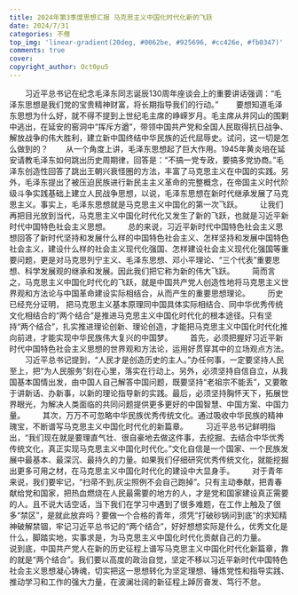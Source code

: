 ```yaml
---
title: 2024年第3季度思想汇报 马克思主义中国化时代化新的飞跃
date: 2024/7/31
categories: 不倦
top_img: 'linear-gradient(20deg, #0062be, #925696, #cc426e, #fb0347)'
comments: true
cover: 
copyright_author: Oct0pu5
---
```


&ensp;&ensp;&ensp;&ensp;习近平总书记在纪念毛泽东同志诞辰130周年座谈会上的重要讲话强调：“毛泽东思想是我们党的宝贵精神财富，将长期指导我们的行动。”
&ensp;&ensp;&ensp;&ensp;要想知道毛泽东思想为什么好，就不得不提到上世纪毛主席的峥嵘岁月。毛主席从井冈山的围剿中逃出，在延安的窑洞中“挥斥方遒”，带领中国共产党和全国人民取得抗日战争、解放战争的伟大胜利，建立新中国终结中华民族的近代屈辱史。试问，这一切是怎么做到的？
&ensp;&ensp;&ensp;&ensp;从一个角度上讲，毛泽东思想起了巨大作用。1945年黄炎培在延安请教毛泽东如何跳出历史周期律，回答是：“不搞一党专政，要搞多党协商。”毛泽东创造性回答了跳出王朝兴衰怪圈的方法，丰富了马克思主义在中国的实践。另外，毛泽东提出了被压迫民族进行新民主主义革命的完整概念，在帝国主义时代阶级斗争实践基础上建立人民战争思想，以说，毛泽东思想在新时代继承发展了马克思主义。事实上，毛泽东思想就是马克思主义中国化的第一次飞跃。
&ensp;&ensp;&ensp;&ensp;让我们再把目光放到当代，马克思主义中国化时代化又发生了新的飞跃，也就是习近平新时代中国特色社会主义思想。
&ensp;&ensp;&ensp;&ensp;总的来说，习近平新时代中国特色社会主义思想回答了新时代坚持和发展什么样的中国特色社会主义、怎样坚持和发展中国特色社会主义，建设什么样的社会主义现代化强国、怎样建设社会主义现代化强国等重要问题，更是对马克思列宁主义、毛泽东思想、邓小平理论、“三个代表”重要思想、科学发展观的继承和发展。因此我们把它称为新的伟大飞跃。
&ensp;&ensp;&ensp;&ensp;简而言之，马克思主义中国化时代化的飞跃，就是中国共产党人创造性地将马克思主义世界观和方法论与中国革命建设实际相结合，从而产生的重要思想理论。
&ensp;&ensp;&ensp;&ensp;历史已经充分证明， 把马克思主义基本原理同中国具体实际相结合、同中华优秀传统文化相结合的“两个结合”是推进马克思主义中国化时代化的根本途径。只有坚持“两个结合”，扎实推进理论创新、理论创造，才能把马克思主义中国化时代化推向前进，才能实现中华民族伟大复兴的中国梦。
&ensp;&ensp;&ensp;&ensp;首先，必须把握好习近平新时代中国特色社会主义思想的世界观和方法论，运用好贯穿其中的立场观点方法。
&ensp;&ensp;&ensp;&ensp;习近平总书记提到，“人民才是创造历史的主人。”办任何事，一定要坚持人民至上，把“为人民服务”刻在心里，落实在行动上。另外，必须坚持自信自立，从我国基本国情出发，由中国人自己解答中国问题，既要坚持“老祖宗不能丢”，又要敢于讲新话、办新事，以新的理论指导新的实践。最后，必须坚持胸怀天下，拓展世界眼光，为解决人类面临的共同问题提供更多更好的中国智慧、中国方案、中国力量。
&ensp;&ensp;&ensp;&ensp;其次，万万不可忽略中华民族优秀传统文化。通过吸收中华民族的精神瑰宝，不断谱写马克思主义中国化时代化的新篇章。
&ensp;&ensp;&ensp;&ensp;习近平总书记鲜明指出，“我们现在就是要理直气壮、很自豪地去做这件事，去挖掘、去结合中华优秀传统文化，真正实现马克思主义中国化时代化。”文化自信是一个国家、一个民族发展中最基本、最深沉、最持久的力量。如果我们仔细研究优秀传统文化，就能挖掘出更多可用之材，在马克思主义中国化时代化的建设中大显身手。
&ensp;&ensp;&ensp;&ensp;对于青年来说，我们要牢记，“扫帚不到,灰尘照例不会自己跑掉”。只有主动奉献，把青春献给党和国家，把热血燃烧在人民最需要的地方的人，才是党和国家建设真正需要的人。且不说大话空话，当下我们在学习中遇到了很多难题，在工作上触及了很多“禁区”，是就此放弃吗？要做一个合格的青年，须凭“打破砂锅问到底”的求知精神破解禁锢，牢记习近平总书记的“两个结合”，好好想想实际是什么，优秀文化是什么，脚踏实地，实事求是，为马克思主义中国化时代化贡献自己的力量。
&ensp;&ensp;&ensp;&ensp;说到底，中国共产党人在新的历史征程上谱写马克思主义中国化时代化新篇章，靠的就是“两个结合”。我们要以高度的政治自觉，坚定不移以习近平新时代中国特色社会主义思想凝心铸魂，切实把这一思想转化为坚定理想、锤炼党性和指导实践、推动学习和工作的强大力量，在波澜壮阔的新征程上踔厉奋发、笃行不怠。